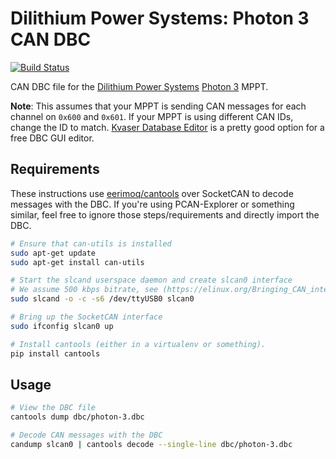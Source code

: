 # Dilithium Power Systems: Photon 3 CAN DBC

[![Build Status](https://travis-ci.org/karlding/dilithium-power-photon3-dbc.svg?branch=master)](https://travis-ci.org/karlding/dilithium-power-photon3-dbc)

CAN DBC file for the [Dilithium Power Systems](https://www.dilithiumpower.com) [Photon 3](https://www.dilithiumpower.com/products/photon-3) MPPT.

**Note**: This assumes that your MPPT is sending CAN messages for each channel
on `0x600` and `0x601`. If your MPPT is using different CAN IDs, change the ID
to match. [Kvaser Database Editor](https://www.kvaser.com/downloads-kvaser/)
is a pretty good option for a free DBC GUI editor.

## Requirements

These instructions use [eerimoq/cantools](https://github.com/eerimoq/cantools)
over SocketCAN to decode messages with the DBC. If you're using PCAN-Explorer
or something similar, feel free to ignore those steps/requirements and
directly import the DBC.

```bash
# Ensure that can-utils is installed
sudo apt-get update
sudo apt-get install can-utils

# Start the slcand userspace daemon and create slcan0 interface
# We assume 500 kbps bitrate, see (https://elinux.org/Bringing_CAN_interface_up)
sudo slcand -o -c -s6 /dev/ttyUSB0 slcan0

# Bring up the SocketCAN interface
sudo ifconfig slcan0 up

# Install cantools (either in a virtualenv or something).
pip install cantools
```

## Usage

```bash
# View the DBC file
cantools dump dbc/photon-3.dbc

# Decode CAN messages with the DBC
candump slcan0 | cantools decode --single-line dbc/photon-3.dbc
```
